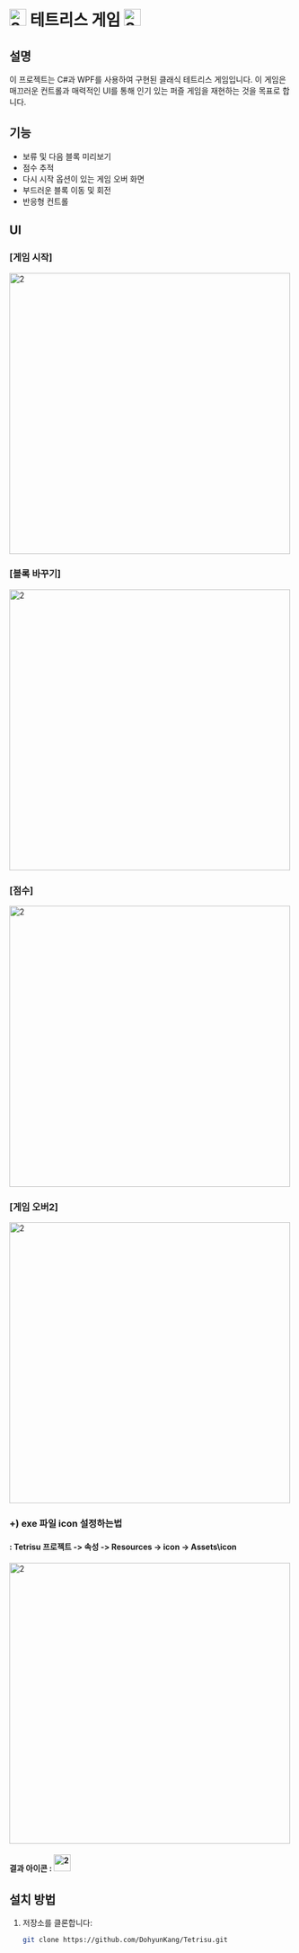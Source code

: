 # <img width="30" alt="2" src="https://github.com/user-attachments/assets/c58c796f-53bd-43b7-8f58-76ff2932e49d"> 테트리스 게임 <img width="30" alt="2" src="https://github.com/user-attachments/assets/c58c796f-53bd-43b7-8f58-76ff2932e49d">

## 설명
이 프로젝트는 C#과 WPF를 사용하여 구현된 클래식 테트리스 게임입니다. 이 게임은 매끄러운 컨트롤과 매력적인 UI를 통해 인기 있는 퍼즐 게임을 재현하는 것을 목표로 합니다.

## 기능
- 보류 및 다음 블록 미리보기
- 점수 추적
- 다시 시작 옵션이 있는 게임 오버 화면
- 부드러운 블록 이동 및 회전
- 반응형 컨트롤

## UI
### [게임 시작] 

<img width="500" alt="2" src="https://github.com/user-attachments/assets/868a694d-c9ce-4e72-81e0-1ae7338f8beb">

### [블록 바꾸기]

<img width="500" alt="2" src="https://github.com/user-attachments/assets/1d4aa2e0-1aaa-4321-b2bc-32223f80e874">

### [점수]

<img width="500" alt="2" src="https://github.com/user-attachments/assets/76452af2-e980-42ad-baff-6e8bd39f5d4d">

### [게임 오버2]

<img width="500" alt="2" src="https://github.com/user-attachments/assets/114feeb7-2f11-4574-a263-3eb85e356de1">

### +) exe 파일 icon 설정하는법

#### : Tetrisu 프로젝트 -> 속성 -> Resources -> icon -> Assets\icon

<img width="500" alt="2" src="https://github.com/user-attachments/assets/905ac09d-fbb7-4a12-9aa5-9e20c1de269d">

#### 결과 아이콘 : <img width="30" alt="2" src="https://github.com/user-attachments/assets/c53f28f3-6ce5-4615-8d84-54a6000d03d7">

## 설치 방법
1. 저장소를 클론합니다:
   ```bash
   git clone https://github.com/DohyunKang/Tetrisu.git
